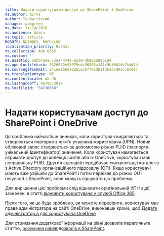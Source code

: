 ```yaml
---
title: Надати користувачам доступ до SharePoint і OneDrive
ms.author: kirks
author: Techwriter40
manager: pamgreen
ms.date: 11/14/2018
ms.audience: Admin
ms.topic: article
ROBOTS: NOINDEX, NOFOLLOW
localization_priority: Normal
ms.collection: Adm_O365
ms.custom: ''
ms.assetid: cebb7a4a-33e1-474e-a5d0-dbd02a80b1e9
ms.openlocfilehash: 9326932e93970edc96396a141c9b36b14e7b4d4d
ms.sourcegitcommit: 241e21b6da226563bf70bdb1f5bad3d91c38cd2c
ms.translationtype: MT
ms.contentlocale: uk-UA
ms.lasthandoff: 06/05/2019
ms.locfileid: "34736668"
---
```

# <a name="give-users-access-to-sharepoint-and-onedrive"></a>Надати користувачам доступ до SharePoint і OneDrive

Ця проблема найчастіше виникає, коли користувач видаляється та створюється повторно з ж ім'я учасника-користувача (UPN). Новий обліковий запис створюється за допомогою різних PUID (паспорта-унікальний Ідентифікатор) значення. Коли користувач намагається отримати доступ до колекції сайтів або їх OneDrive, користувач має неправильну PUID. Другий сценарій передбачає синхронізації каталогів з Active Directory організаційного підрозділу (ОП). Якщо користувачі мають вже увійшли до SharePoint і потім переїхав до різних OU і resynced з SharePoint, вони можуть відчувати цю проблему.

Для вирішення цієї проблеми слід відновити оригінальний УПН з дії, зазначені в статті,[відновити користувача у службі Office 365](https://docs.microsoft.com/en-us/office365/admin/add-users/restore-user?view=o365-worldwide).

Після того, як це буде зроблено, ви можете перевірити, користувач має права адміністратора на сайті OneDrive, виконавши кроки, щоб [Додати адміністратор в для користувача OneDrive](https://docs.microsoft.com/en-us/sharepoint/manage-user-profiles?redirectSourcePath=%252fen-us%252farticle%252fmanage-user-profiles-in-the-sharepoint-admin-center-494bec9c-6654-41f0-920f-f7f937ea9723#add-and-remove-admins-for-a-users-onedrive)

Для отримання додаткової інформації на рівні дозволів перегляньте статтю, [розуміння рівнів дозволів в SharePoint](https://docs.microsoft.com/en-us/sharepoint/understanding-permission-levels).
